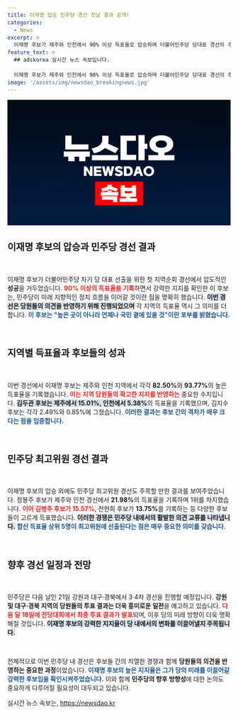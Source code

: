 ```yaml
---
title: 이재명 압승 민주당 경선 첫날 결과 공개!
categories:
  - News
excerpt: >
  이재명 후보가 제주와 인천에서 90% 이상 득표율로 압승하며 더불어민주당 당대표 경선의 주인공으로 떠올랐습니다. 그는 국민 곁에 있을 것이라며 강력한 의지를 보였습니다.
feature_text: >
  ## adskorea 실시간 뉴스 속보입니다.

  이재명 후보가 제주와 인천에서 90% 이상 득표율로 압승하며 더불어민주당 당대표 경선의 주인공으로 떠올랐습니다. 그는 국민 곁에 있을 것이라며 강력한 의지를 보였습니다.
image: '/assets/img/newsdao_breakingnews.jpg'
---
```


<p><img src="/assets/img/newsdao_breakingnews.jpg" alt="adskorea 속보" /></p>

<h2 data-ke-size="size26">이재명 후보의 압승과 민주당 경선 결과</h2>

<p data-ke-size="size16">&nbsp;</p>

<p>이재명 후보가 더불어민주당 차기 당 대표 선출을 위한 첫 지역순회 경선에서 압도적인 <b>성공</b>을 거두었습니다. <b><span style="color: #ee2323;">90% 이상의 득표율을 기록</span></b>하면서 강력한 지지를 확인한 이 후보는, 민주당이 미래 지향적인 정치 흐름을 이어갈 것이란 점을 명확히 했습니다. <b><span style="background-color: #21538527;">이번 경선은 당원들의 의견을 반영하기 위해 진행되었으며</span></b> 각 지역의 득표율 역시 그 의미를 더합니다. <b><span style="color: #1a5490;">이 후보는 "높은 곳이 아니라 언제나 국민 곁에 있을 것"이란 포부를 밝혔습니다.</span></b></p>

<p data-ke-size="size16">&nbsp;</p>

<h2 data-ke-size="size26">지역별 득표율과 후보들의 성과</h2>

<p data-ke-size="size16">&nbsp;</p>

<p>이번 경선에서 이재명 후보는 제주와 인천 지역에서 각각 <b>82.50%</b>와 <b>93.77%</b>의 높은 득표율을 기록했습니다. <b><span style="color: #ee2323;">이는 지역 당원들의 확고한 지지를 반영하는</span></b> 중요한 수치입니다. <b><span style="background-color: #21538527;">김두관 후보는 제주에서 15.01%, 인천에서 5.38%</span></b>의 득표율을 기록했으며, 김지수 후보는 각각 2.49%와 0.85%에 그쳤습니다. <b><span style="color: #1a5490;">이러한 결과는 후보 간의 격차가 매우 크다는 점을 입증합니다.</span></b></p>

<p data-ke-size="size16">&nbsp;</p>

<h2 data-ke-size="size26">민주당 최고위원 경선 결과</h2>

<p data-ke-size="size16">&nbsp;</p>

<p>이재명 후보의 압승 외에도 민주당 최고위원 경선도 주목할 만한 결과를 보여주었습니다. 정봉주 후보가 제주와 인천 경선에서 <b>21.98%</b>의 득표율을 기록하며 1위를 차지했습니다. <b><span style="color: #ee2323;">이어 김병주 후보가 15.57%</span></b>, 전현희 후보가 <b>13.75%</b>를 기록하는 등 다양한 후보들이 고르게 득표했습니다. <b><span style="background-color: #21538527;">이러한 경쟁은 민주당 내에서의 활발한 의견 교류를 나타냅니다.</span></b> <b><span style="color: #1a5490;">합산 득표율 상위 5명이 최고위원에 선출된다는 점은 매우 중요한 의미를 갖습니다.</span></b></p>

<p data-ke-size="size16">&nbsp;</p>

<h2 data-ke-size="size26">향후 경선 일정과 전망</h2>

<p data-ke-size="size16">&nbsp;</p>

<p>민주당은 다음 날인 21일 강원과 대구·경북에서 3·4차 경선을 진행할 예정입니다. <b>강원 및 대구·경북 지역의 당원들의 투표 결과는 더욱 흥미로운 일전</b>을 예고하고 있습니다. <b><span style="color: #ee2323;">다음 달 18일에 전당대회에서 최종 투표 결과가 발표</span></b>되며, 이후 당의 미래 방향이 더욱 명확해질 것입니다. <b><span style="background-color: #21538527;">이재명 후보의 강력한 지지율이 당 내에서의 변화를 이끌어낼지 주목됩니다.</span></b></p>

<p data-ke-size="size16">&nbsp;</p>

<p>전체적으로 이번 민주당 내 경선은 후보들 간의 치열한 경쟁과 함께 <b>당원들의 의견을 반영하는 중요한 과정</b>이었습니다. <b><span style="color: #1a5490;">이재명 후보의 높은 지지율은 그가 당의 미래를 이끌어갈 강력한 후보임을 확인시켜주었습니다.</span></b> 이와 함께 <b>민주당의 향후 방향성</b>에 대한 논의도 중요하게 다루어질 필요성이 대두되고 있습니다.</p>
실시간 뉴스 속보는, <a href="https://newsdao.kr" rel="dofollow">https://newsdao.kr</a>



